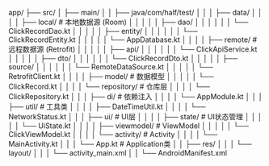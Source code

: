 app/
├── src/
│   ├── main/
│   │   ├── java/com/half/test/
│   │   │   ├── data/
│   │   │   │   ├── local/          # 本地数据源 (Room)
│   │   │   │   │   ├── dao/
│   │   │   │   │   │   └── ClickRecordDao.kt
│   │   │   │   │   ├── entity/
│   │   │   │   │   │   └── ClickRecordEntity.kt
│   │   │   │   │   └── AppDatabase.kt
│   │   │   │   ├── remote/         # 远程数据源 (Retrofit)
│   │   │   │   │   ├── api/
│   │   │   │   │   │   └── ClickApiService.kt
│   │   │   │   │   ├── dto/
│   │   │   │   │   │   └── ClickRecordDto.kt
│   │   │   │   │   ├── source/
│   │   │   │   │   │   └── RemoteDataSource.kt
│   │   │   │   │   └── RetrofitClient.kt
│   │   │   │   ├── model/          # 数据模型
│   │   │   │   │   └── ClickRecord.kt
│   │   │   │   └── repository/     # 仓库层
│   │   │   │       └── ClickRepository.kt
│   │   │   ├── di/                 # 依赖注入
│   │   │   │   └── AppModule.kt
│   │   │   ├── util/               # 工具类
│   │   │   │   ├── DateTimeUtil.kt
│   │   │   │   └── NetworkStatus.kt
│   │   │   ├── ui/                 # UI层
│   │   │   │   ├── state/          # UI状态管理
│   │   │   │   │   └── UiState.kt
│   │   │   │   ├── viewmodel/      # ViewModel
│   │   │   │   │   └── ClickViewModel.kt
│   │   │   │   └── activity/       # Activity
│   │   │   │       └── MainActivity.kt
│   │   │   └── App.kt              # Application类
│   │   ├── res/
│   │   │   └── layout/
│   │   │       └── activity_main.xml
│   │   └── AndroidManifest.xml